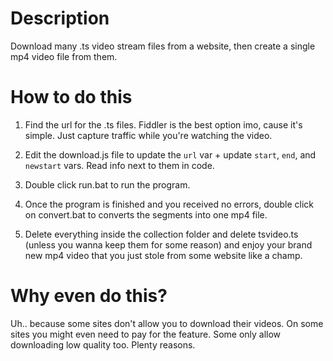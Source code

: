 # Description
Download many .ts video stream files from a website, then create a single mp4 video file from them.

# How to do this

1. Find the url for the .ts files. Fiddler is the best option imo, cause it's simple. Just capture traffic while you're watching the video.

2. Edit the download.js file to update the ```url``` var + update ```start```, ```end```, and ```newstart``` vars. Read info next to them in code.

3. Double click run.bat to run the program. 

4. Once the program is finished and you received no errors, double click on convert.bat to converts the segments into one mp4 file.

5. Delete everything inside the collection folder and delete tsvideo.ts (unless you wanna keep them for some reason) and enjoy your brand new mp4 video that you just stole from some website like a champ.

# Why even do this?

Uh.. because some sites don't allow you to download their videos. On some sites you might even need to pay for the feature. Some only allow downloading low quality too. Plenty reasons.
